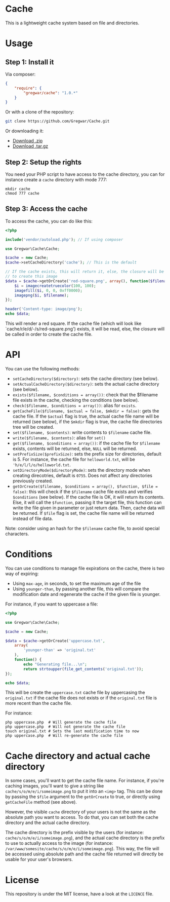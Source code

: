Cache
=====

This is a lightweight cache system based on file and directories.

Usage
=====

Step 1: Install it
------------------

Via composer:

```json
{
    "require": {
        "gregwar/cache": "1.0.*"
    }
}
```

Or with a clone of the repository:

```bash
git clone https://github.com/Gregwar/Cache.git
```

Or downloading it:

* [Download .zip](https://github.com/Gregwar/Cache/archive/master.zip)
* [Download .tar.gz](https://github.com/Gregwar/Cache/archive/master.tar.gz)

Step 2: Setup the rights
------------------------

You need your PHP script to have access to the cache directory, you can for instance
create a `cache` directory with mode 777:

```
mkdir cache
chmod 777 cache
```

Step 3: Access the cache
------------------------

To access the cache, you can do like this:

```php
<?php

include('vendor/autoload.php'); // If using composer

use Gregwar\Cache\Cache;

$cache = new Cache;
$cache->setCacheDirectory('cache'); // This is the default

// If the cache exists, this will return it, else, the closure will be called
// to create this image
$data = $cache->getOrCreate('red-square.png', array(), function($filename) {
    $i = imagecreatetruecolor(100, 100);
    imagefill($i, 0, 0, 0xff0000);
    imagepng($i, $filename);
});

header('Content-type: image/png');
echo $data;
```

This will render a red square. If the cache file (which will look like `cache/r/e/d/-/s/red-square.png')
exists, it will be read, else, the closure will be called in order to create the cache file.

API
===

You can use the following methods:

* `setCacheDirectory($directory)`: sets the cache directory (see below).
* `setActualCacheDirectory($directory)`: sets the actual cache directory (see below).
* `exists($filename, $conditions = array())`: check that the $filename file exists in the cache, checking
  the conditions (see below).
* `check($filename, $conditions = array())`: alias for `exists`.
* `getCacheFile($filename, $actual = false, $mkdir = false)`: gets the cache file. If the `$actual` flag
  is true, the actual cache file name will be returned (see below), if the `$mkdir` flag is true, the
  cache file directories tree will be created.
* `set($filename, $contents)`: write contents to `$filename` cache file.
* `write($filename, $contents)`: alias for `set()`
* `get($filename, $conditions = array())`: if the cache file for `$filename` exists, contents will be
  returned, else, `NULL` will be returned.
* `setPrefixSize($prefixSize)`: sets the prefix size for directories, default is 5. For instance, the
  cache file for `helloworld.txt`, will be `'h/e/l/l/o/helloworld.txt`.
* `setDirectoryMode($directoryMode)`: sets the directory mode when creating direcotries, default is `0755`.
  Does not affect any directories previously created.
* `getOrCreate($filename, $conditions = array(), $function, $file = false)`: this will check if the `$filename`
  cache file exists and verifies `$conditions` (see below). If the cache file is OK, it will return its
  contents. Else, it will call the `$function`, passing it the target file, this function can write the
  file given in parameter or just return data. Then, cache data will be returned. If `$file` flag is set,
  the cache file name will be returned instead of file data.

Note: consider using an hash for the `$filename` cache file, to avoid special characters.

Conditions
==========

You can use conditions to manage file expirations on the cache, there is two way of expiring:

* Using `max-age`, in seconds, to set the maximum age of the file
* Using `younger-than`, by passing another file, this will compare the modification date
  and regenerate the cache if the given file is younger.

For instance, if you want to uppercase a file:

```php
<?php

use Gregwar\Cache\Cache;

$cache = new Cache;

$data = $cache->getOrCreate('uppercase.txt',
    array(
        'younger-than' => 'original.txt'
    ),
    function() {
        echo "Generating file...\n";
        return strtoupper(file_get_contents('original.txt'));
});

echo $data;
```

This will be create the `uppercase.txt` cache file by uppercasing the `original.txt` if the cache file
does not exists or if the `original.txt` file is more recent than the cache file.

For instance:

```
php uppercase.php  # Will generate the cache file
php uppercase.php  # Will not generate the cache file
touch original.txt # Sets the last modification time to now
php uppercase.php  # Will re-generate the cache file
```

Cache directory and actual cache directory
==========================================

In some cases, you'll want to get the cache file name. For instance, if you're caching
images, you'll want to give a string like `cache/s/o/m/e/i/someimage.png` to put it into
an `<img>` tag. This can be done by passing the `$file` argument to the `getOrCreate` to true,
or directly using `getCacheFile` method (see above).

However, the visible `cache` directory of your users is not the same as the absolute path
you want to access. To do that, you can set both the cache directory and the actual cache directory.

The cache directory is the prefix visible by the users (for instance: `cache/s/o/m/e/i/someimage.png`),
and the actual cache directory is the prefix to use to actually access to the image (for instance: 
`/var/www/somesite/cache/s/o/m/e/i/someimage.png`). This way, the file will be accessed using absolute
path and the cache file returned will directly be usable for your user's browsers.

License
=======

This repository is under the MIT license, have a look at the `LICENCE` file.
